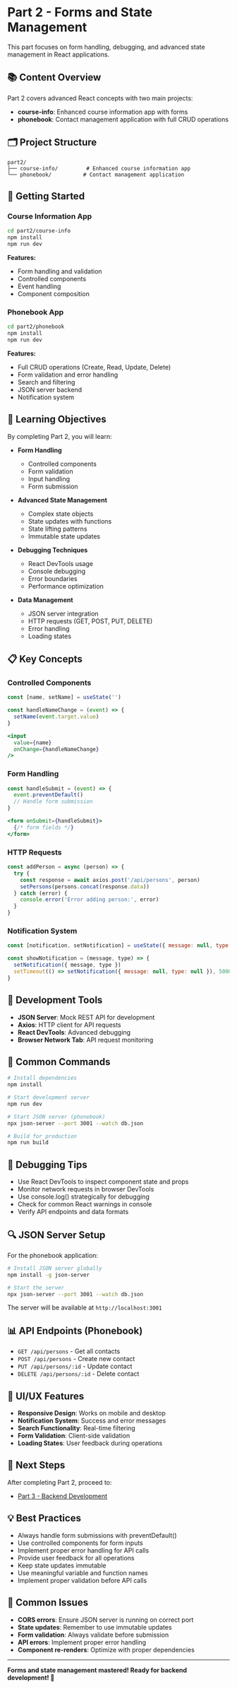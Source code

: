 # Part 2 - Forms and State Management

This part focuses on form handling, debugging, and advanced state management in React applications.

## 📚 Content Overview

Part 2 covers advanced React concepts with two main projects:

- **course-info**: Enhanced course information app with forms
- **phonebook**: Contact management application with full CRUD operations

## 🗂️ Project Structure

```
part2/
├── course-info/         # Enhanced course information app
└── phonebook/          # Contact management application
```

## 🚀 Getting Started

### Course Information App

```bash
cd part2/course-info
npm install
npm run dev
```

**Features:**
- Form handling and validation
- Controlled components
- Event handling
- Component composition

### Phonebook App

```bash
cd part2/phonebook
npm install
npm run dev
```

**Features:**
- Full CRUD operations (Create, Read, Update, Delete)
- Form validation and error handling
- Search and filtering
- JSON server backend
- Notification system

## 🎯 Learning Objectives

By completing Part 2, you will learn:

- **Form Handling**
  - Controlled components
  - Form validation
  - Input handling
  - Form submission

- **Advanced State Management**
  - Complex state objects
  - State updates with functions
  - State lifting patterns
  - Immutable state updates

- **Debugging Techniques**
  - React DevTools usage
  - Console debugging
  - Error boundaries
  - Performance optimization

- **Data Management**
  - JSON server integration
  - HTTP requests (GET, POST, PUT, DELETE)
  - Error handling
  - Loading states

## 📋 Key Concepts

### Controlled Components

```jsx
const [name, setName] = useState('')

const handleNameChange = (event) => {
  setName(event.target.value)
}

<input 
  value={name}
  onChange={handleNameChange}
/>
```

### Form Handling

```jsx
const handleSubmit = (event) => {
  event.preventDefault()
  // Handle form submission
}

<form onSubmit={handleSubmit}>
  {/* form fields */}
</form>
```

### HTTP Requests

```jsx
const addPerson = async (person) => {
  try {
    const response = await axios.post('/api/persons', person)
    setPersons(persons.concat(response.data))
  } catch (error) {
    console.error('Error adding person:', error)
  }
}
```

### Notification System

```jsx
const [notification, setNotification] = useState({ message: null, type: null })

const showNotification = (message, type) => {
  setNotification({ message, type })
  setTimeout(() => setNotification({ message: null, type: null }), 5000)
}
```

## 🔧 Development Tools

- **JSON Server**: Mock REST API for development
- **Axios**: HTTP client for API requests
- **React DevTools**: Advanced debugging
- **Browser Network Tab**: API request monitoring

## 📖 Common Commands

```bash
# Install dependencies
npm install

# Start development server
npm run dev

# Start JSON server (phonebook)
npx json-server --port 3001 --watch db.json

# Build for production
npm run build
```

## 🐛 Debugging Tips

- Use React DevTools to inspect component state and props
- Monitor network requests in browser DevTools
- Use console.log() strategically for debugging
- Check for common React warnings in console
- Verify API endpoints and data formats

## 🔍 JSON Server Setup

For the phonebook application:

```bash
# Install JSON server globally
npm install -g json-server

# Start the server
npx json-server --port 3001 --watch db.json
```

The server will be available at `http://localhost:3001`

## 📊 API Endpoints (Phonebook)

- `GET /api/persons` - Get all contacts
- `POST /api/persons` - Create new contact
- `PUT /api/persons/:id` - Update contact
- `DELETE /api/persons/:id` - Delete contact

## 🎨 UI/UX Features

- **Responsive Design**: Works on mobile and desktop
- **Notification System**: Success and error messages
- **Search Functionality**: Real-time filtering
- **Form Validation**: Client-side validation
- **Loading States**: User feedback during operations

## 📖 Next Steps

After completing Part 2, proceed to:

- [Part 3 - Backend Development](../part3/README.md)

## 💡 Best Practices

- Always handle form submissions with preventDefault()
- Use controlled components for form inputs
- Implement proper error handling for API calls
- Provide user feedback for all operations
- Keep state updates immutable
- Use meaningful variable and function names
- Implement proper validation before API calls

## 🚨 Common Issues

- **CORS errors**: Ensure JSON server is running on correct port
- **State updates**: Remember to use immutable updates
- **Form validation**: Always validate before submission
- **API errors**: Implement proper error handling
- **Component re-renders**: Optimize with proper dependencies

---

**Forms and state management mastered! Ready for backend development! 🚀**
